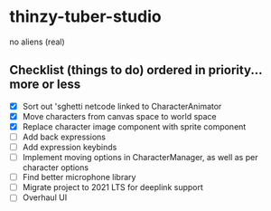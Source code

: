 # thinzy-tuber-studio
no aliens (real)


## Checklist (things to do) ordered in priority... more or less
- [X] Sort out 'sghetti netcode linked to CharacterAnimator
- [X] Move characters from canvas space to world space
- [X] Replace character image component with sprite component
- [ ] Add back expressions
- [ ] Add expression keybinds
- [ ] Implement moving options in CharacterManager, as well as per character options
- [ ] Find better microphone library
- [ ] Migrate project to 2021 LTS for deeplink support
- [ ] Overhaul UI
